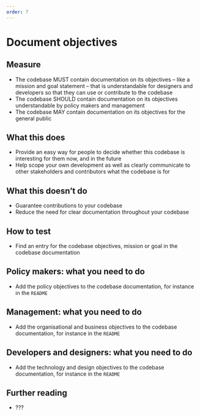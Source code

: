 ```yaml
---
order: 7
---
```


# Document objectives

## Measure

* The codebase MUST contain documentation on its objectives – like a mission and goal statement – that is understandable for designers and developers so that they can use or contribute to the codebase 
* The codebase SHOULD contain documentation on its objectives understandable by policy makers and management
* The codebase MAY contain documentation on its objectives for the general public

## What this does

* Provide an easy way for people to decide whether this codebase is interesting for them now, and in the future
* Help scope your own development as well as clearly communicate to other stakeholders and contributors what the codebase is for

## What this doesn’t do

* Guarantee contributions to your codebase
* Reduce the need for clear documentation throughout your codebase 

## How to test

* Find an entry for the codebase objectives, mission or goal in the codebase documentation

## Policy makers: what you need to do

* Add the policy objectives to the codebase documentation, for instance in the `README`

## Management: what you need to do

* Add the organisational and business objectives to the codebase documentation, for instance in the `README`

## Developers and designers: what you need to do

* Add the technology and design objectives to the codebase documentation, for instance in the `README`

## Further reading

* ???
